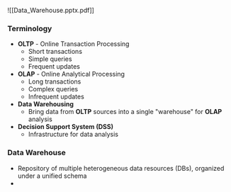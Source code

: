 ![[Data_Warehouse.pptx.pdf]]
### Terminology
- **OLTP** - Online Transaction Processing
	- Short transactions
	- Simple queries
	- Frequent updates
- **OLAP** - Online Analytical Processing
	- Long transactions
	- Complex queries
	- Infrequent updates
- **Data Warehousing**
	- Bring data from **OLTP** sources into a single "warehouse" for **OLAP** analysis
- **Decision Support System (DSS)**
	- Infrastructure for data analysis
### Data Warehouse
- Repository of multiple heterogeneous data resources (DBs), organized under a unified schema
- 